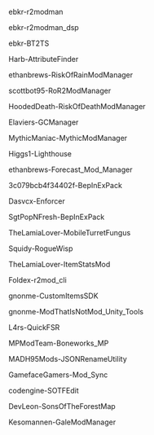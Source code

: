 ebkr-r2modman

ebkr-r2modman_dsp

ebkr-BT2TS

Harb-AttributeFinder

ethanbrews-RiskOfRainModManager

scottbot95-RoR2ModManager

HoodedDeath-RiskOfDeathModManager

Elaviers-GCManager

MythicManiac-MythicModManager

Higgs1-Lighthouse

ethanbrews-Forecast_Mod_Manager

3c079bcb4f34402f-BepInExPack

Dasvcx-Enforcer

SgtPopNFresh-BepInExPack

TheLamiaLover-MobileTurretFungus

Squidy-RogueWisp

TheLamiaLover-ItemStatsMod

Foldex-r2mod_cli

gnonme-CustomItemsSDK

gnonme-ModThatIsNotMod_Unity_Tools

L4rs-QuickFSR

MPModTeam-Boneworks_MP

MADH95Mods-JSONRenameUtility

GamefaceGamers-Mod_Sync

codengine-SOTFEdit

DevLeon-SonsOfTheForestMap

Kesomannen-GaleModManager
